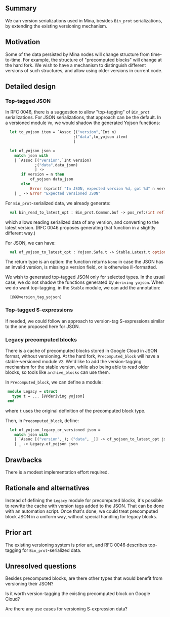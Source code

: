 ## Summary
[summary]: #summary

We can version serializations used in Mina, besides `Bin_prot` serializations, by 
extending the existing versioning mechanism.

## Motivation
[motivation]: #motivation

Some of the data persisted by Mina nodes will change structure from
time-to-time.  For example, the structure of "precomputed blocks" will
change at the hard fork.  We wish to have a mechanism to distinguish
different versions of such structures, and allow using older versions
in current code.

## Detailed design
[detailed-design]: #detailed-design

### Top-tagged JSON

In RFC 0046, there is a suggestion to allow "top-tagging" of
`Bin_prot` serializations.  For JSON serializations, that approach can
be the default. In a versioned module `Vn`, we would shadow the
generated Yojson functions:
```ocaml
  let to_yojson item = `Assoc [("version",`Int n)
                              ;("data",to_yojson item)
							  ]

  let of_yojson json =
	match json with
	| `Assoc [("version",`Int version)
             ;("data",data_json)
             ] ->
       if version = n then
		   of_yojson data_json
	   else
		   Error (sprintf "In JSON, expected version %d, got %d" n version)
    | _	-> Error "Expected versioned JSON"
```

For `Bin_prot`-serialized data, we already generate:
```ocaml
  val bin_read_to_latest_opt : Bin_prot.Common.buf -> pos_ref:(int ref) -> Stable.Latest.t option                                                                                                                                            
```
which allows reading serialized data of any version, and converting to
the latest version. (RFC 0046 proposes generating that function in a
slightly different way.)

For JSON, we can have:
```ocaml
  val of_yojson_to_latest_opt : Yojson.Safe.t -> Stable.Latest.t option                                                                                                                                            
```
The return type is an option: the function returns `None` in case the JSON 
has an invalid version, is missing a version field, or is otherwise ill-formatted.

We wish to generated top-tagged JSON only for selected types. In the usual case,
we do not shadow the functions generated by `deriving yojson`. When we do
want top-tagging, in the `Stable` module, we can add the annotation:
```
  [@@@version_tag_yojson]
```

### Top-tagged S-expressions

If needed, we could follow an approach to version-tag S-expressions similar to the one
proposed here for JSON.

### Legacy precomputed blocks

There is a cache of precomputed blocks stored in Google Cloud in JSON format, without
versioning. At the hard fork, `Precomputed_block` will have a stable-versioned module
`V2`. We'd like to add the version-tagging mechanism for the stable version, while 
also being able to read older blocks, so tools like `archive_blocks` can use them.

In `Precomputed_block`, we can define a module:
```ocaml
 module Legacy = struct
   type t = ... [@@deriving yojson]
 end
```
where `t` uses the original definition of the precomputed block type.

Then, in `Precomputed_block`, define:
```ocaml
  let of_yojson_legacy_or_versioned json =
    match json with
	| `Assoc [("version",_); ("data", _)] -> of_yojson_to_latest_opt json
	| _ -> Legacy.of_yojson json
```

## Drawbacks
[drawbacks]: #drawbacks

There is a modest implementation effort required.

## Rationale and alternatives
[rationale-and-alternatives]: #rationale-and-alternatives

Instead of defining the `Legacy` module for precomputed blocks, it's possible to 
rewrite the cache with version tags added to the JSON. That can be done with
an automation script. Once that's done, we could treat precomputed block JSON
in a uniform way, without special handling for legacy blocks.

## Prior art
[prior-art]: #prior-art

The existing versioning system is prior art, and RFC 0046 describes
top-tagging for `Bin_prot`-serialized data.

## Unresolved questions
[unresolved-questions]: #unresolved-questions

Besides precomputed blocks, are there other types that would benefit
from versioning their JSON?

Is it worth version-tagging the existing precomputed block on Google Cloud?

Are there any use cases for versioning S-expression data?
